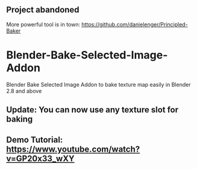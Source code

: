 ## Project abandoned
More powerful tool is in town: https://github.com/danielenger/Principled-Baker 

# Blender-Bake-Selected-Image-Addon
Blender Bake Selected Image Addon to bake texture map easily in Blender 2.8 and above
## Update: You can now use any texture slot for baking
## Demo Tutorial: https://www.youtube.com/watch?v=GP20x33_wXY
